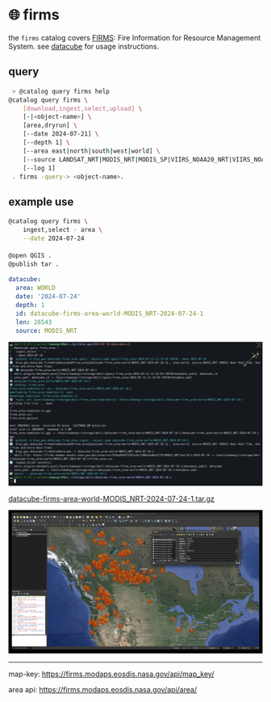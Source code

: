 # 🌐 firms

the `firms` catalog covers [FIRMS](https://firms.modaps.eosdis.nasa.gov): Fire Information for Resource Management System. see [datacube](../README.md) for usage instructions.

## query

```bash
 > @catalog query firms help
@catalog query firms \
	[download,ingest,select,upload] \
	[-|<object-name>] \
	[area,dryrun] \
	[--date 2024-07-21] \
	[--depth 1] \
	[--area east|north|south|west|world] \
	[--source LANDSAT_NRT|MODIS_NRT|MODIS_SP|VIIRS_NOAA20_NRT|VIIRS_NOAA21_NRT|VIIRS_SNPP_NRT|VIIRS_SNPP_SP] \
	[--log 1]
 . firms -query-> <object-name>.
```

## example use

```bash
@catalog query firms \
	ingest,select - area \
	--date 2024-07-24

@open QGIS .
@publish tar .
```

```yaml
datacube:
  area: WORLD
  date: '2024-07-24'
  depth: 1
  id: datacube-firms-area-world-MODIS_NRT-2024-07-24-1
  len: 28543
  source: MODIS_NRT
```


![image](https://raw.githubusercontent.com/kamangir/assets/main/blue-geo/datacube-firms_area-ingest.png)

[datacube-firms-area-world-MODIS_NRT-2024-07-24-1.tar.gz](https://kamangir-public.s3.ca-central-1.amazonaws.com/datacube-firms-area-world-MODIS_NRT-2024-07-24-1.tar.gz)

![image](https://raw.githubusercontent.com/kamangir/assets/main/blue-geo/datacube-firms_area.jpg)

---

map-key: https://firms.modaps.eosdis.nasa.gov/api/map_key/

area api: https://firms.modaps.eosdis.nasa.gov/api/area/
